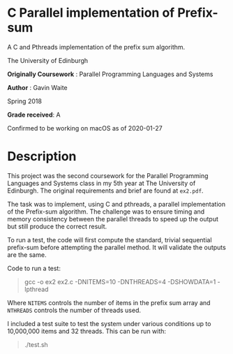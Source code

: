 # C Parallel implementation of Prefix-sum 
A C and Pthreads implementation of the prefix sum algorithm.

The University of Edinburgh

**Originally Coursework** : Parallel Programming Languages and Systems

**Author** : Gavin Waite

Spring 2018

**Grade received**: A 

Confirmed to be working on macOS as of 2020-01-27

# Description

This project was the second coursework for the Parallel Programming Languages and Systems class in my 5th year at The University of Edinburgh. The original requirements and brief are found at `ex2.pdf`.

The task was to implement, using C and pthreads, a parallel implementation of the Prefix-sum algorithm. The challenge was to ensure timing and memory consistency between the parallel threads to speed up the output but still produce the correct result.

To run a test, the code will first compute the standard, trivial sequential prefix-sum before attempting the parallel method. It will validate the outputs are the same.

Code to run a test:
> gcc -o ex2 ex2.c -DNITEMS=10 -DNTHREADS=4 -DSHOWDATA=1 -lpthread

Where `NITEMS` controls the number of items in the prefix sum array and `NTHREADS` controls the number of threads used.

I included a test suite to test the system under various conditions up to 10,000,000 items and 32 threads. This can be run with:

> ./test.sh

